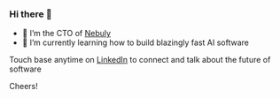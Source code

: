 ### Hi there 👋

- 🔭 I’m the CTO of [Nebuly](https://www.linkedin.com/company/nebuly)
- 🌱 I’m currently learning how to build blazingly fast AI software

Touch base anytime on [LinkedIn](https://www.linkedin.com/in/diego-fiori-b64b3016a/) to connect and talk about the future of software

Cheers!
